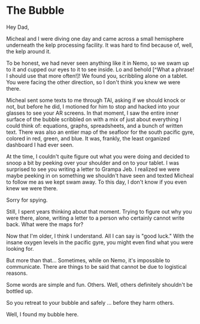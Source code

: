 # The Bubble

Hey Dad,

Micheal and I were diving one day and came across a small hemisphere underneath the kelp processing facility.
It was hard to find because of, well, the kelp around it.

To be honest, we had never seen anything like it in Nemo, so we swam up to it and cupped our eyes to it to see inside.
Lo and behold [^What a phrase! I should use that more often!]!
We found you, scribbling alone on a tablet.
You were facing the other direction, so I don't think you knew we were there.

Micheal sent some texts to me through TAI, asking if we should knock or not, but before he did, I motioned for him to stop and hacked into your glasses to see your AR screens.
In that moment, I saw the entire inner surface of the bubble scribbled on with a mix of just about everything I could think of: equations, graphs, spreadsheets, and a bunch of written text.
There was also an entier map of the seafloor for the south pacific gyre, colored in red, green, and blue.
It was, frankly, the least organized dashboard I had ever seen.

At the time, I couldn't quite figure out what you were doing and decided to snoop a bit by peeking over your shoulder and on to your tablet.
I was surprised to see you writing a letter to Grampa Jeb.
I realized we were maybe peeking in on something we shouldn't have seen and texted Micheal to follow me as we kept swam away.
To this day, I don't know if you even knew we were there.

Sorry for spying.

Still, I spent years thinking about that moment.
Trying to figure out why you were there, alone, writing a letter to a person who certainly cannot write back.
What were the maps for?

Now that I'm older, I think I understand.
All I can say is "good luck."
With the insane oxygen levels in the pacific gyre, you might even find what you were looking for.

But more than that...
Sometimes, while on Nemo, it's impossible to communicate.
There are things to be said that cannot be due to logistical reasons.

Some words are simple and fun.
Others.
Well, others definitely shouldn't be bottled up.

So you retreat to your bubble and safely ... before they harm others.

Well, I found my bubble here.
